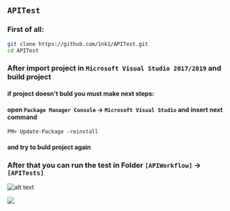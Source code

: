 ## ``APITest``

### First of all: 

```bash
git clone https://github.com/1nk1/APITest.git
cd APITest
```
### After import project in `Microsoft Visual Studio 2017/2019` and build project

#### if project doesn't buld you must make next steps: 
#### open `Package Manager Console` -> `Microsoft Visual Studio` and insert next command

```Power Shell
PM> Update-Package -reinstall
```
#### and try to buld project again<br>


### After that you can run the test in Folder `[APIWorkflow]` -> `[APITests]`

![alt text](https://i.ibb.co/5hjDNwG/2323.png)<br>

![](https://img.shields.io/appveyor/ci/gruntjs/grunt.svg?colorB=green&label=bulid&logo=1nk1&logoColor=cyan&style=plastic)
